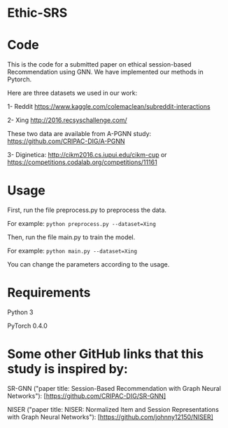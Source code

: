 # Ethic-SRS
# Code 
This is the code for a submitted paper on ethical session-based Recommendation using GNN.
We have implemented our methods in Pytorch.

Here are three datasets we used in our work:

1- Reddit https://www.kaggle.com/colemaclean/subreddit-interactions

2- Xing http://2016.recsyschallenge.com/

These two data are available from A-PGNN study: https://github.com/CRIPAC-DIG/A-PGNN

3- Diginetica: http://cikm2016.cs.iupui.edu/cikm-cup or https://competitions.codalab.org/competitions/11161

# Usage
First, run the file preprocess.py to preprocess the data.

For example: ```python preprocess.py --dataset=Xing```

Then, run the file main.py to train the model.

For example: ```python main.py --dataset=Xing```

You can change the parameters according to the usage.

# Requirements
Python 3

PyTorch 0.4.0

# Some other GitHub links that this study is inspired by:
SR-GNN ("paper title: Session-Based Recommendation with Graph Neural Networks"): [https://github.com/CRIPAC-DIG/SR-GNN]

NISER ("paper title: NISER: Normalized Item and Session Representations with Graph Neural Networks"): [https://github.com/johnny12150/NISER]
